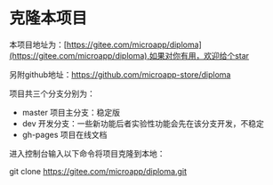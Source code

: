 # 克隆本项目

本项目地址为：[https://gitee.com/microapp/diploma](https://gitee.com/microapp/diploma),如果对你有用，欢迎给个star

另附github地址：https://github.com/microapp-store/diploma

项目共三个分支分别为：
- master 项目主分支：稳定版
- dev 开发分支：一些新功能后者实验性功能会先在该分支开发，不稳定
- gh-pages 项目在线文档

进入控制台输入以下命令将项目克隆到本地：

git clone https://gitee.com/microapp/diploma.git
